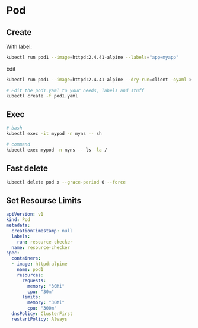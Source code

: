 # Pod

## Create
With label:
```sh
kubectl run pod1 --image=httpd:2.4.41-alpine --labels="app=myapp"
```

Edit
```sh
kubectl run pod1 --image=httpd:2.4.41-alpine --dry-run=client -oyaml > pod1.yaml

# Edit the pod1.yaml to your needs, labels and stuff
kubectl create -f pod1.yaml
```

## Exec
```sh
# bash
kubectl exec -it mypod -n myns -- sh

# command
kubectl exec mypod -n myns -- ls -la / 
```

## Fast delete
```sh
kubectl delete pod x --grace-period 0 --force
```

## Set Resourse Limits
```yaml
apiVersion: v1
kind: Pod
metadata:
  creationTimestamp: null
  labels:
    run: resource-checker
  name: resource-checker
spec:
  containers:
  - image: httpd:alpine
    name: pod1
    resources:
      requests:
        memory: "30Mi"
        cpu: "30m"
      limits:
        memory: "30Mi"
        cpu: "300m"
  dnsPolicy: ClusterFirst
  restartPolicy: Always
```
